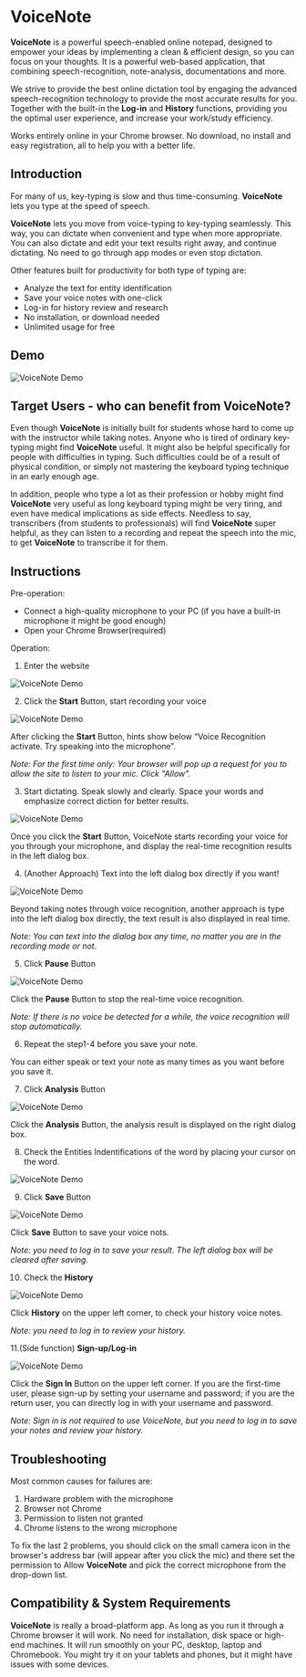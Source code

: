 # VoiceNote

**VoiceNote** is a powerful speech-enabled online notepad, designed to empower your ideas by implementing a clean & efficient design, so you can focus on your thoughts. It is a powerful web-based application, that combining speech-recognition, note-analysis, documentations and more.

We strive to provide the best online dictation tool by engaging the advanced speech-recognition technology to provide the most accurate results for you. Together with the built-in the **Log-in** and **History** functions, providing you the optimal user experience, and increase your work/study efficiency.

Works entirely online in your Chrome browser. No download, no install and easy registration, all to help you with a better life.

## Introduction

For many of us, key-typing is slow and thus time-consuming. **VoiceNote** lets you type at the speed of speech.

**VoiceNote** lets you move from voice-typing to key-typing seamlessly. This way, you can dictate when convenient and type when more appropriate. You can also dictate and edit your text results right away, and continue dictating. No need to go through app modes or even stop dictation.

Other features built for productivity for both type of typing are:  
- Analyze the text for entity identification
- Save your voice notes with one-click
- Log-in for history review and research
- No installation, or download needed
- Unlimited usage for free

## Demo

![VoiceNote Demo](demo2.gif)


## Target Users - who can benefit from VoiceNote?

Even though **VoiceNote** is initially built for students whose hard to come up with the instructor while taking notes. Anyone who is tired of ordinary key-typing might find **VoiceNote** useful. It might also be helpful specifically for people with difficulties in typing. Such difficulties could be of a result of physical condition, or simply not mastering the keyboard typing technique in an early enough age.

In addition, people who type a lot as their profession or hobby might find **VoiceNote** very useful as long keyboard typing might be very tiring, and even have medical implications as side effects. Needless to say, transcribers (from students to professionals) will find **VoiceNote** super helpful, as they can listen to a recording and repeat the speech into the mic, to get **VoiceNote** to transcribe it for them.

## Instructions

Pre-operation:  
- Connect a high-quality microphone to your PC (if you have a built-in microphone it might be good enough)
- Open your Chrome Browser(required)

Operation:  
1. Enter the website

![VoiceNote Demo](demo2.gif)

2. Click the **Start** Button, start recording your voice

![VoiceNote Demo](demo2.gif)

After clicking the **Start** Button, hints show below “Voice Recognition activate. Try speaking into the microphone”.

*Note: For the first time only: Your browser will pop up a request for you to allow the site to listen to your mic. Click "Allow".*

3. Start dictating. Speak slowly and clearly. Space your words and emphasize correct diction for better results.

![VoiceNote Demo](demo2.gif)

Once you click the **Start** Button, VoiceNote starts recording your voice for you through your microphone, and display the real-time recognition results in the left dialog box.


4. (Another Approach) Text into the left dialog box directly if you want!

![VoiceNote Demo](demo2.gif)

Beyond taking notes through voice recognition, another approach is type into the left dialog box directly, the text result is also displayed in real time.

*Note: You can text into the dialog box any time, no matter you are in the recording mode or not.*

5. Click **Pause** Button

![VoiceNote Demo](demo2.gif)

Click the **Pause** Button to stop the real-time voice recognition.

*Note: If there is no voice be detected for a while, the voice recognition will stop
automatically.*

6. Repeat the step1-4 before you save your note.

You can either speak or text your note as many times as you want before you save it.

7. Click **Analysis** Button

![VoiceNote Demo](demo2.gif)

Click the **Analysis** Button, the analysis result is displayed on the right dialog box.

8. Check the Entities Indentifications of the word by placing your cursor on the word.

![VoiceNote Demo](demo2.gif)

9. Click **Save** Button

![VoiceNote Demo](demo2.gif)

Click **Save** Button to save your voice nots.

*Note: you need to log in to save your result. The left dialog box will be cleared after saving.*

10. Check the **History**

![VoiceNote Demo](demo2.gif)

Click **History** on the upper left corner, to check your history voice notes.

*Note: you need to log in to review your history.*

11.(Side function) **Sign-up/Log-in**

![VoiceNote Demo](demo2.gif)

Click the **Sign In** Button on the upper left corner. If you are the first-time user, please sign-up by setting your username and password; if you are the return user, you can directly log in with your username and password.

*Note: Sign in is not required to use VoiceNote, but you need to log in to save your notes and review your history.*


## Troubleshooting

Most common causes for failures are:  
1. Hardware problem with the microphone 
2. Browser not Chrome 
3. Permission to listen not granted 
4. Chrome listens to the wrong microphone 

To fix the last 2 problems, you should click on the small camera icon in the browser's address bar (will appear after you click the mic) and there set the permission to Allow **VoiceNote** and pick the correct microphone from the drop-down list.


## Compatibility & System Requirements

**VoiceNote** is really a broad-platform app. As long as you run it through a Chrome browser it will work. No need for installation, disk space or high-end machines. It will run smoothly on your PC, desktop, laptop and Chromebook. You might try it on your tablets and phones, but it might have issues with some devices.




